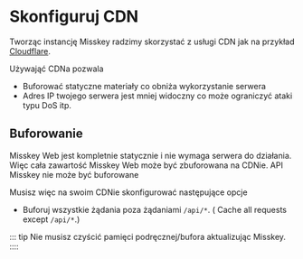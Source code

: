 # Skonfiguruj CDN

Tworząc instancję Misskey radzimy skorzystać z usługi CDN jak na przykład [Cloudflare](https://www.cloudflare.com/).

Używająć CDNa pozwala

- Buforować statyczne materiały co obniża wykorzystanie serwera
- Adres IP twojego serwera jest mniej widoczny co może ograniczyć ataki typu DoS itp.

## Buforowanie

Misskey Web jest kompletnie statycznie i nie wymaga serwera do działania. Więc cała zawartość Misskey Web może być zbuforowana na CDNie.
API Misskey nie może być buforowane

Musisz więc na swoim CDNie skonfigurować następujące opcje

- Buforuj wszystkie żądania poza żądaniami `/api/*`. ( Cache all requests except `/api/*`.)

::: tip
Nie musisz czyścić pamięci podręcznej/bufora aktualizując Misskey.
::::
